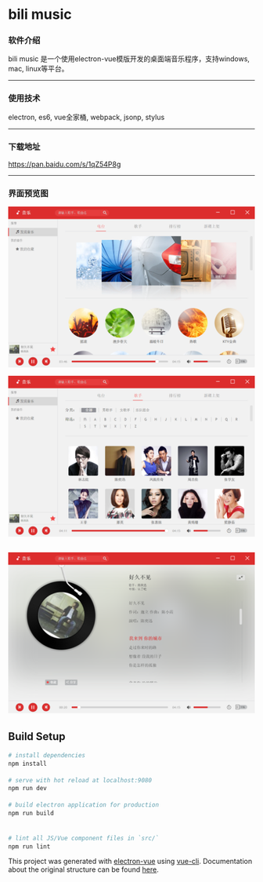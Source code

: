 # bili music


### 软件介绍
bili music 是一个使用electron-vue模版开发的桌面端音乐程序，支持windows, mac, linux等平台。

***

### 使用技术
electron, es6, vue全家桶, webpack, jsonp, stylus

***

### 下载地址
https://pan.baidu.com/s/1qZ54P8g

***

### 界面预览图
![fm](./static/fm.png)

![singers](./static/singers.png)

![player](./static/player.png)
---
## Build Setup

``` bash
# install dependencies
npm install

# serve with hot reload at localhost:9080
npm run dev

# build electron application for production
npm run build


# lint all JS/Vue component files in `src/`
npm run lint

```

This project was generated with [electron-vue](https://github.com/SimulatedGREG/electron-vue) using [vue-cli](https://github.com/vuejs/vue-cli). Documentation about the original structure can be found [here](https://simulatedgreg.gitbooks.io/electron-vue/content/index.html).
